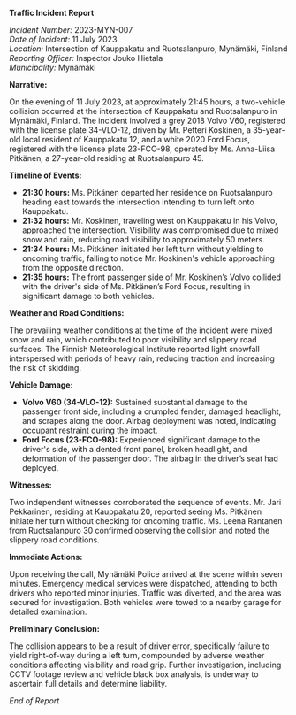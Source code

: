 **Traffic Incident Report**

*Incident Number:* 2023-MYN-007  
*Date of Incident:* 11 July 2023  
*Location:* Intersection of Kauppakatu and Ruotsalanpuro, Mynämäki, Finland  
*Reporting Officer:* Inspector Jouko Hietala  
*Municipality:* Mynämäki  

**Narrative:**

On the evening of 11 July 2023, at approximately 21:45 hours, a two-vehicle collision occurred at the intersection of Kauppakatu and Ruotsalanpuro in Mynämäki, Finland. The incident involved a grey 2018 Volvo V60, registered with the license plate 34-VLO-12, driven by Mr. Petteri Koskinen, a 35-year-old local resident of Kauppakatu 12, and a white 2020 Ford Focus, registered with the license plate 23-FCO-98, operated by Ms. Anna-Liisa Pitkänen, a 27-year-old residing at Ruotsalanpuro 45.

**Timeline of Events:**

- **21:30 hours:** Ms. Pitkänen departed her residence on Ruotsalanpuro heading east towards the intersection intending to turn left onto Kauppakatu.  
- **21:32 hours:** Mr. Koskinen, traveling west on Kauppakatu in his Volvo, approached the intersection. Visibility was compromised due to mixed snow and rain, reducing road visibility to approximately 50 meters.  
- **21:34 hours:** Ms. Pitkänen initiated her left turn without yielding to oncoming traffic, failing to notice Mr. Koskinen's vehicle approaching from the opposite direction.  
- **21:35 hours:** The front passenger side of Mr. Koskinen’s Volvo collided with the driver's side of Ms. Pitkänen’s Ford Focus, resulting in significant damage to both vehicles.  

**Weather and Road Conditions:**

The prevailing weather conditions at the time of the incident were mixed snow and rain, which contributed to poor visibility and slippery road surfaces. The Finnish Meteorological Institute reported light snowfall interspersed with periods of heavy rain, reducing traction and increasing the risk of skidding.

**Vehicle Damage:**

- **Volvo V60 (34-VLO-12):** Sustained substantial damage to the passenger front side, including a crumpled fender, damaged headlight, and scrapes along the door. Airbag deployment was noted, indicating occupant restraint during the impact.
- **Ford Focus (23-FCO-98):** Experienced significant damage to the driver's side, with a dented front panel, broken headlight, and deformation of the passenger door. The airbag in the driver’s seat had deployed.

**Witnesses:**

Two independent witnesses corroborated the sequence of events. Mr. Jari Pekkarinen, residing at Kauppakatu 20, reported seeing Ms. Pitkänen initiate her turn without checking for oncoming traffic. Ms. Leena Rantanen from Ruotsalanpuro 30 confirmed observing the collision and noted the slippery road conditions.

**Immediate Actions:**

Upon receiving the call, Mynämäki Police arrived at the scene within seven minutes. Emergency medical services were dispatched, attending to both drivers who reported minor injuries. Traffic was diverted, and the area was secured for investigation. Both vehicles were towed to a nearby garage for detailed examination.

**Preliminary Conclusion:**

The collision appears to be a result of driver error, specifically failure to yield right-of-way during a left turn, compounded by adverse weather conditions affecting visibility and road grip. Further investigation, including CCTV footage review and vehicle black box analysis, is underway to ascertain full details and determine liability.

*End of Report*